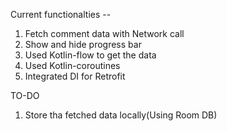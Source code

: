 Current functionalties -- 
1. Fetch comment data with Network call
2. Show and hide progress bar
3. Used Kotlin-flow to get the data
4. Used Kotlin-coroutines 
5. Integrated DI for Retrofit 


TO-DO
1. Store tha fetched data locally(Using Room DB)
